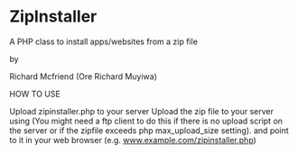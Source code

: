 # ZipInstaller
A PHP class to install apps/websites from a zip file

by  

Richard Mcfriend (Ore Richard Muyiwa)


HOW TO USE

Upload zipinstaller.php to your server
Upload the zip file to your server using (You might need a ftp client to do this if there is no upload script on the server or if the zipfile exceeds php max_upload_size setting).
and point to it in your web browser (e.g. www.example.com/zipinstaller.php)
